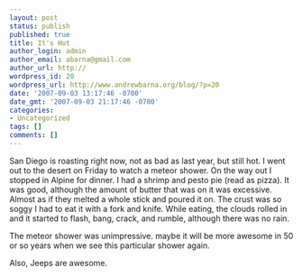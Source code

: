 ```yaml
---
layout: post
status: publish
published: true
title: It's Hot
author_login: admin
author_email: abarna@gmail.com
author_url: http://
wordpress_id: 20
wordpress_url: http://www.andrewbarna.org/blog/?p=20
date: '2007-09-03 13:17:46 -0700'
date_gmt: '2007-09-03 21:17:46 -0700'
categories:
- Uncategorized
tags: []
comments: []
---
```

San Diego is roasting right now, not as bad as last year, but still hot.
I went out to the desert on Friday to watch a meteor shower. On the way out I stopped in Alpine for dinner.
I had a shrimp and pesto pie (read as pizza).
It was good, although the amount of butter that was on it was excessive.
Almost as if they melted a whole stick and poured it on.
The crust was so soggy I had to eat it with a fork and knife.
While eating, the clouds rolled in and it started to flash, bang, crack, and rumble, although there was no rain.

The meteor shower was unimpressive. maybe it will be more awesome in 50 or so years when we see this particular shower again.

Also, Jeeps are awesome.